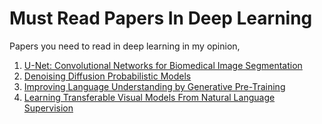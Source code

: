 # Must Read Papers In Deep Learning
 
Papers you need to read in deep learning in my opinion, 

  1. [U-Net: Convolutional Networks for Biomedical Image Segmentation](https://arxiv.org/abs/1505.04597)
  2. [Denoising Diffusion Probabilistic Models](https://arxiv.org/pdf/2006.11239)
  3. [Improving Language Understanding
by Generative Pre-Training](https://cdn.openai.com/research-covers/language-unsupervised/language_understanding_paper.pdf)
  4. [Learning Transferable Visual Models From Natural Language Supervision](https://arxiv.org/pdf/2103.00020)
